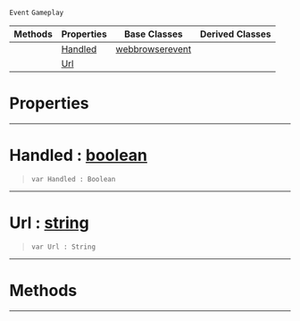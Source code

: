  `Event` `Gameplay`



|Methods|Properties|Base Classes|Derived Classes|
|---|---|---|---|
| |[ Handled](https://plasmaengine.github.io/PlasmaDocs/Plasma1/C++/code_reference/class_reference/webbrowserurlevent.markdown#handled-plasma-engine-docu)|[webbrowserevent](https://plasmaengine.github.io/PlasmaDocs/Plasma1/C++/code_reference/class_reference/webbrowserevent.markdown)| |
| |[ Url](https://plasmaengine.github.io/PlasmaDocs/Plasma1/C++/code_reference/class_reference/webbrowserurlevent.markdown#url-plasma-engine-document)| | |


 #  Properties


---  
 #  Handled : [boolean](https://plasmaengine.github.io/PlasmaDocs/Plasma1/C++/code_reference/lightning_base_types/boolean.markdown)

> 
> ``` lang=cpp, name=Lightning
> var Handled : Boolean


---  
 #  Url : [string](https://plasmaengine.github.io/PlasmaDocs/Plasma1/C++/code_reference/lightning_base_types/string.markdown)

> 
> ``` lang=cpp, name=Lightning
> var Url : String


---  
 #  Methods


---  
 

 